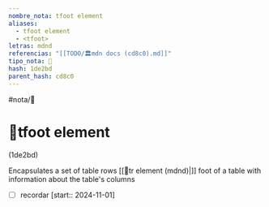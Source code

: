 ```yaml
---
nombre_nota: tfoot element
aliases:
  - tfoot element
  - <tfoot>
letras: mdnd
referencias: "[[TODO/🏛️mdn docs (cd8c0).md]]"
tipo_nota: 📑
hash: 1de2bd
parent_hash: cd8c0
---
```


#nota/📑

# 📑tfoot element
<div class="hash">(1de2bd)</div>


Encapsulates a set of table rows [[📑tr element (mdnd)|<tr>]] 
foot of a table with information about the table's columns

- [ ] recordar  [start:: 2024-11-01]
